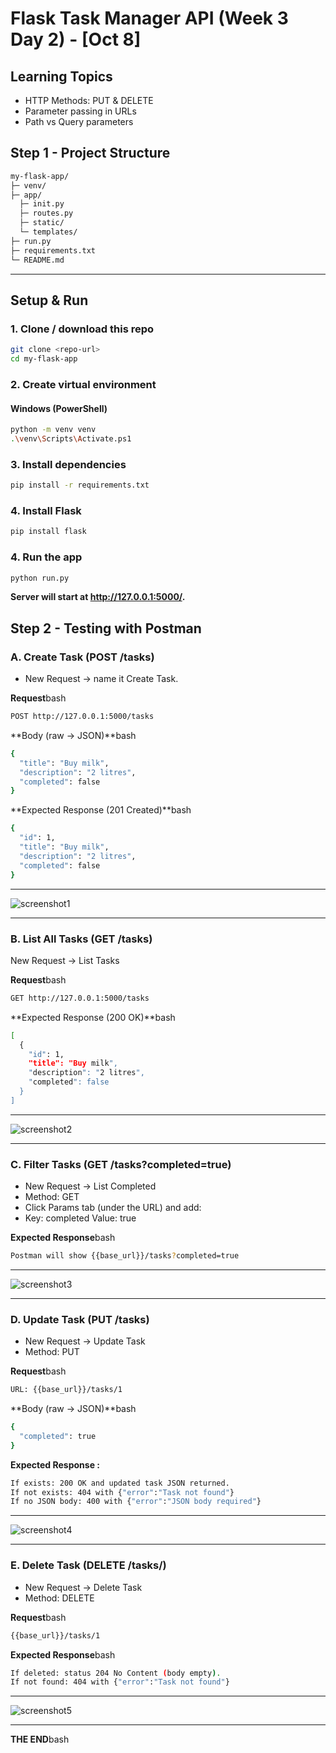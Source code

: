# Flask Task Manager API (Week 3 Day 2) - [Oct 8]

## Learning Topics

- HTTP Methods: PUT & DELETE
- Parameter passing in URLs
- Path vs Query parameters

## Step 1 - Project Structure

```bash
my-flask-app/
├─ venv/
├─ app/
  ├─ init.py
  ├─ routes.py
  ├─ static/
  └─ templates/
├─ run.py
├─ requirements.txt
└─ README.md
```

---

## Setup & Run

### 1. Clone / download this repo

```bash
git clone <repo-url>
cd my-flask-app
```

### 2. Create virtual environment

#### Windows (PowerShell)

```bash
python -m venv venv
.\venv\Scripts\Activate.ps1
```

### 3. Install dependencies

```bash
pip install -r requirements.txt
```

### 4. Install Flask

```bash
pip install flask
```

### 4. Run the app

```bash
python run.py
```

**Server will start at <http://127.0.0.1:5000/>.**

## Step 2 - Testing with Postman

### A. Create Task (POST /tasks)

- New Request → name it Create Task.

**Request**bash

```bash
POST http://127.0.0.1:5000/tasks
```

**Body (raw → JSON)**bash

```bash
{
  "title": "Buy milk",
  "description": "2 litres",
  "completed": false
}
```

**Expected Response (201 Created)**bash

```bash
{
  "id": 1,
  "title": "Buy milk",
  "description": "2 litres",
  "completed": false
}
```

---

![screenshot1](./Image/Post.PNG)

---

### B. List All Tasks (GET /tasks)

New Request → List Tasks

**Request**bash

```bash
GET http://127.0.0.1:5000/tasks
```

**Expected Response (200 OK)**bash

```bash
[
  {
    "id": 1,
    "title": "Buy milk",
    "description": "2 litres",
    "completed": false
  }
]
```

---

![screenshot2](./Image/Get1.PNG)

---

### C. Filter Tasks (GET /tasks?completed=true)

- New Request → List Completed
- Method: GET
- Click Params tab (under the URL) and add:
- Key: completed Value: true

**Expected Response**bash

```bash
Postman will show {{base_url}}/tasks?completed=true
```

---

![screenshot3](./Image/Get2.PNG)

---

### D. Update Task (PUT /tasks)

- New Request → Update Task
- Method: PUT

**Request**bash

```bash
URL: {{base_url}}/tasks/1
```

**Body (raw → JSON)**bash

```bash
{
  "completed": true
}
```

**Expected Response :**

```bash
If exists: 200 OK and updated task JSON returned.
If not exists: 404 with {"error":"Task not found"}
If no JSON body: 400 with {"error":"JSON body required"}
```

---

![screenshot4](./Image/Put.PNG)

---

### E. Delete Task (DELETE /tasks/)

- New Request → Delete Task
- Method: DELETE

**Request**bash

```bash
{{base_url}}/tasks/1
```

**Expected Response**bash

```bash
If deleted: status 204 No Content (body empty).
If not found: 404 with {"error":"Task not found"}
```

---

![screenshot5](./Image/Delete.PNG)

---

**THE END**bash
